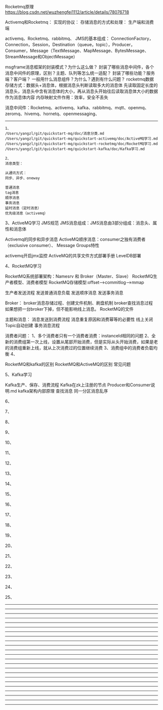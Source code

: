 
Rocketmq原理
https://blog.csdn.net/wuzhengfei1112/article/details/78076718

Activemq和Rocketmq：
实现的协议：
存储消息的方式和处理：
生产端和消费端



activemq、Rocketmq、rabbitmq、
JMS的基本组成：
ConnectionFactory，Connection，Session，Destination（queue，topic），Producer，Consumer，Message（TextMessage、MapMessage、BytesMessage、StreamMessage和ObjectMessage）


msgframe消息框架的封装模式？为什么这么做？
封装了哪些消息中间件，各个消息中间件的原理，区别？主题、队列等怎么统一适配？
封装了哪些功能？服务端？客户端？
一般用什么消息组件？为什么？遇到有什么问题？
rocketmq数据存储方式：数据头+消息体，根据消息头判断读取多大的消息体
先读取固定长度的消息头，消息头中含有消息体的大小，再从消息头开始往后读取消息体大小的数据作为消息体内容
内存映射文件作用：效率，安全不丢失





消息中间件：Rocketmq、activemq、kafka、rabbitmq、mqtt、openmq、zeromq、hivemq、hornetq、openmessaging、






---------------------------------------------------------------------------------------------------------------------
```
1、
/Users/yangzl/git/quickstart-mq/doc/消息分类.md  
/Users/yangzl/git/quickstart-mq/quickstart-activemq/doc/ActiveMQ学习.md  
/Users/yangzl/git/quickstart-mq/quickstart-rocketmq/doc/RocketMQ学习.md  
/Users/yangzl/git/quickstart-mq/quickstart-kafka/doc/Kafka学习.md  
```
```
2、
消息类型：

从通讯方式：
同步、异步、oneway

普通消息
tag消息
顺序消息
事务消息
延时消息（定时消息）
优先级消息（activemq）
```
3、ActiveMQ学习
JMS规范
JMS消息组成：JMS消息由3部分组成：消息头、属性和消息体

Activemq的同步和异步消息
ActiveMQ顺序消息：consumer之独有消费者（exclusive consumer）、 Message Groups特性

activemq开启jmx监控
ActiveMQ的共享文件方式部署手册
LevelDB部署



4、RocketMQ学习

RocketMQ系统部署架构：Namesrv 和 Broker（Master、Slave）
RocketMQ生产者模型、消费者模型
RocketMQ存储模型:offset-->commitlog-->mmap

生产者发送流程
发送普通消息负载
发送顺序消息
发送事务消息

Broker：
broker消息存储过程、创建文件机制、刷盘机制
broker查找消息过程
如果想把一台broker下掉，但不能影响线上消息。
RocketMQ的文件


主题和消息：
消息发送到消费流程
消息重复原因和消费幂等的必要性
线上关闭Topic自动创建
事务消息流程



消费者问题：
1、多个消费者只有一个消费者消费：instanceId相同的问题
2、全新的消费组第一次上线，设置从尾部开始消费，但是实际从头开始消费，如果是老的消费组重新上线，就从上次消费过的位置继续消费
3、消费组中的消费者负载均衡
4、


RocketMQ和kafka的区别
RocketMQ和ActiveMQ的区别
常见问题




5、Kafka学习

Kafka生产、保存、消费流程
Kafka在zk上注册的节点
Producer和Consumer说明.md
kafka架构内部原理
查找消息
同一分区消息乱序




6、




7、




8、

9、

10、

11、

12、

13、

14、

15、

16、

17、

18、

19、

20、

21、

22、

23、

24、

25、








---------------------------------------------------------------------------------------------------------------------

---------------------------------------------------------------------------------------------------------------------

---------------------------------------------------------------------------------------------------------------------

---------------------------------------------------------------------------------------------------------------------

---------------------------------------------------------------------------------------------------------------------

---------------------------------------------------------------------------------------------------------------------

---------------------------------------------------------------------------------------------------------------------

---------------------------------------------------------------------------------------------------------------------

---------------------------------------------------------------------------------------------------------------------

---------------------------------------------------------------------------------------------------------------------

---------------------------------------------------------------------------------------------------------------------

---------------------------------------------------------------------------------------------------------------------

---------------------------------------------------------------------------------------------------------------------

---------------------------------------------------------------------------------------------------------------------

---------------------------------------------------------------------------------------------------------------------

---------------------------------------------------------------------------------------------------------------------

---------------------------------------------------------------------------------------------------------------------

---------------------------------------------------------------------------------------------------------------------

---------------------------------------------------------------------------------------------------------------------

---------------------------------------------------------------------------------------------------------------------

---------------------------------------------------------------------------------------------------------------------

---------------------------------------------------------------------------------------------------------------------

---------------------------------------------------------------------------------------------------------------------



